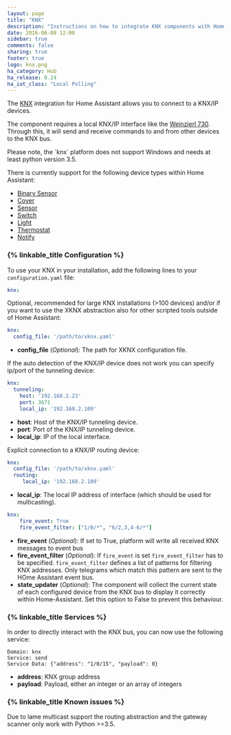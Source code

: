 ```yaml
---
layout: page
title: "KNX"
description: "Instructions on how to integrate KNX components with Home Assistant."
date: 2016-06-08 12:00
sidebar: true
comments: false
sharing: true
footer: true
logo: knx.png
ha_category: Hub
ha_release: 0.24
ha_iot_class: "Local Polling"
---
```



The [KNX](http://www.knx.org) integration for Home Assistant allows you to connect to a KNX/IP devices.

The component requires a local KNX/IP interface like the [Weinzierl 730](http://www.weinzierl.de/index.php/en/all-knx/knx-devices-en/knx-ip-interface-730-en). Through this, it will send and receive commands to and from other devices to the KNX bus.

<p class='note warning'>
  Please note, the `knx` platform does not support Windows and needs at least python version 3.5.
</p>

There is currently support for the following device types within Home Assistant:
 
- [Binary Sensor](/components/binary_sensor.knx)
- [Cover](/components/cover.knx)
- [Sensor](/components/sensor.knx)
- [Switch](/components/switch.knx)
- [Light](/components/light.knx)
- [Thermostat](/components/climate.knx)
- [Notify](/components/notify.knx)

### {% linkable_title Configuration %}

To use your KNX in your installation, add the following lines to your `configuration.yaml` file:

```yaml
knx:
```

Optional, recommended for large KNX installations (>100 devices) and/or if you want to use the XKNX abstraction also for other scripted tools outside of Home Assistant:

```yaml
knx:
  config_file: '/path/to/xknx.yaml'
```

- **config_file** (*Optional*): The path for XKNX configuration file.

If the auto detection of the KNX/IP device does not work you can specify ip/port of the tunneling device:

```yaml 
knx:
  tunneling:
    host: '192.168.2.23'
    port: 3671
    local_ip: '192.168.2.109'
```

- **host**: Host of the KNX/IP tunneling device.
- **port**: Port of the KNX/IP tunneling device.
- **local_ip**: IP of the local interface.

Explicit connection to a KNX/IP routing device:

```yaml
knx:
  config_file: '/path/to/xknx.yaml'
  routing:
     local_ip: '192.168.2.109'
```

- **local_ip**: The local IP address of interface (which should be used for multicasting).

```yaml
knx:
    fire_event: True
    fire_event_filter: ["1/0/*", "6/2,3,4-6/*"]
```

- **fire_event** (*Optional*): If set to True, platform will write all received KNX messages to event bus
- **fire_event_filter** (*Optional*): If `fire_event` is set `fire_event_filter` has to be specified. `fire_event_filter` defines a list of patterns for filtering KNX addresses. Only telegrams which match this pattern are sent to the HOme Assistant event bus. 
- **state_updater** (*Optional*): The component will collect the current state of each configured device from the KNX bus to display it correctly within Home-Assistant. Set this option to False to prevent this behaviour.

### {% linkable_title Services %}

In order to directly interact with the KNX bus, you can now use the following service:

```
Domain: knx
Service: send 
Service Data: {"address": "1/0/15", "payload": 0}
```

* **address**: KNX group address
* **payload**: Payload, either an integer or an array of integers


### {% linkable_title Known issues %}

Due to lame multicast support the routing abstraction and the gateway scanner only work with Python >=3.5.

